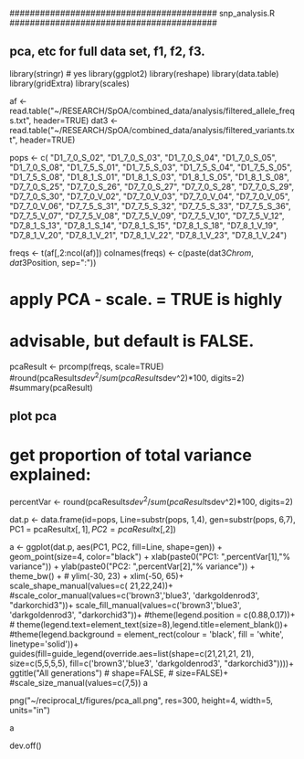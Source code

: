 ######################################### snp_analysis.R #########################################



## pca, etc for full data set, f1, f2, f3.

library(stringr) # yes
library(ggplot2)
library(reshape)
library(data.table)
library(gridExtra)
library(scales)

af <- read.table("~/RESEARCH/SpOA/combined_data/analysis/filtered_allele_freqs.txt", header=TRUE)
dat3 <- read.table("~/RESEARCH/SpOA/combined_data/analysis/filtered_variants.txt", header=TRUE)

pops <- c(
        "D1_7_0_S_02", "D1_7_0_S_03", "D1_7_0_S_04", "D1_7_0_S_05",
        "D1_7_0_S_08", "D1_7_5_S_01", "D1_7_5_S_03", "D1_7_5_S_04",
        "D1_7_5_S_05", "D1_7_5_S_08", "D1_8_1_S_01", "D1_8_1_S_03",
        "D1_8_1_S_05", "D1_8_1_S_08", "D7_7_0_S_25", "D7_7_0_S_26",
        "D7_7_0_S_27", "D7_7_0_S_28", "D7_7_0_S_29", "D7_7_0_S_30",
        "D7_7_0_V_02", "D7_7_0_V_03", "D7_7_0_V_04", "D7_7_0_V_05",
        "D7_7_0_V_06", "D7_7_5_S_31", "D7_7_5_S_32", "D7_7_5_S_33",
        "D7_7_5_S_36", "D7_7_5_V_07", "D7_7_5_V_08", "D7_7_5_V_09",
        "D7_7_5_V_10", "D7_7_5_V_12", "D7_8_1_S_13", "D7_8_1_S_14",
        "D7_8_1_S_15", "D7_8_1_S_18", "D7_8_1_V_19", "D7_8_1_V_20",
        "D7_8_1_V_21", "D7_8_1_V_22", "D7_8_1_V_23", "D7_8_1_V_24")


freqs <- t(af[,2:ncol(af)])
colnames(freqs) <- c(paste(dat3$Chrom, dat3$Position, sep=":"))

# apply PCA - scale. = TRUE is highly
# advisable, but default is FALSE.

pcaResult <- prcomp(freqs, scale=TRUE)
#round(pcaResult$sdev^2/sum(pcaResult$sdev^2)*100, digits=2)
#summary(pcaResult)

####
##
## plot pca
##
####

# get proportion of total variance explained:
percentVar <- round(pcaResult$sdev^2/sum(pcaResult$sdev^2)*100, digits=2)

dat.p <- data.frame(id=pops, Line=substr(pops, 1,4),
        gen=substr(pops, 6,7),
        PC1 = pcaResult$x[,1],  PC2= pcaResult$x[,2])

a <- ggplot(dat.p, aes(PC1, PC2, fill=Line, shape=gen)) +
        geom_point(size=4, color="black") +
        xlab(paste0("PC1: ",percentVar[1],"% variance")) +
        ylab(paste0("PC2: ",percentVar[2],"% variance")) +
        theme_bw() +
       # ylim(-30, 23) + xlim(-50, 65)+
        scale_shape_manual(values=c( 21,22,24))+
        #scale_color_manual(values=c('brown3','blue3', 'darkgoldenrod3', "darkorchid3"))+
        scale_fill_manual(values=c('brown3','blue3', 'darkgoldenrod3', "darkorchid3"))+
        #theme(legend.position = c(0.88,0.17))+
       # theme(legend.text=element_text(size=8),legend.title=element_blank())+
        #theme(legend.background = element_rect(colour = 'black', fill = 'white', linetype='solid'))+
       guides(fill=guide_legend(override.aes=list(shape=c(21,21,21, 21),
                size=c(5,5,5,5), fill=c('brown3','blue3', 'darkgoldenrod3', "darkorchid3"))))+
       ggtitle("All generations")
        #        shape=FALSE,
        #        size=FALSE)+
        #scale_size_manual(values=c(7,5))
a


png("~/reciprocal_t/figures/pca_all.png", res=300, height=4, width=5, units="in")

a

dev.off()
